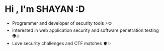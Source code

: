 # Hi , I'm SHAYAN :D

 - Programmer and developer of security tools ⚡️⚙️
 - Interested in web application security and software penetration testing 👽🔥
 - Love security challenges and CTF matches 🫀✨
